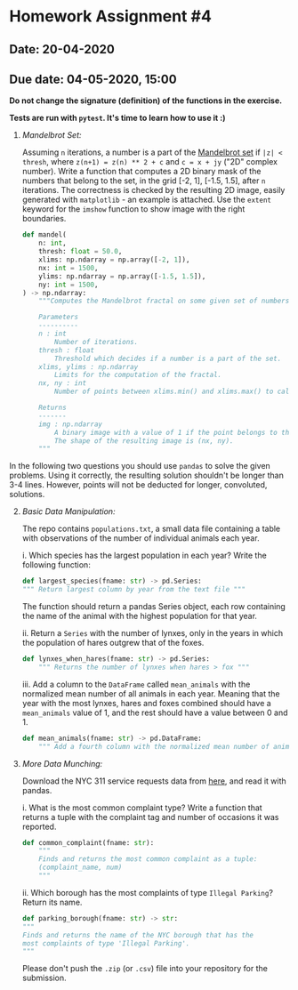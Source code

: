 # Homework Assignment #4

## Date: 20-04-2020
## Due date: 04-05-2020, 15:00

**Do not change the signature (definition) of the functions in the exercise.**

**Tests are run with `pytest`. It's time to learn how to use it :)**

1. _Mandelbrot Set:_

    Assuming `n` iterations, a number is a part of the [Mandelbrot set](https://www.youtube.com/watch?v=FFftmWSzgmk) if `|z| < thresh`,
    where `z(n+1) = z(n) ** 2 + c` and `c = x + jy` ("2D" complex number).
    Write a function that computes a 2D binary mask of the numbers that belong to the set, in the
    grid [-2, 1], [-1.5, 1.5], after `n` iterations.
    The correctness is checked by the resulting 2D image, easily generated with `matplotlib` - an example is attached.
    Use the `extent` keyword for the `imshow` function to show image with the right boundaries.

    ```python
    def mandel(
        n: int,
        thresh: float = 50.0,
        xlims: np.ndarray = np.array([-2, 1]),
        nx: int = 1500,
        ylims: np.ndarray = np.array([-1.5, 1.5]),
        ny: int = 1500,
    ) -> np.ndarray:
        """Computes the Mandelbrot fractal on some given set of numbers.

        Parameters
        ----------
        n : int
            Number of iterations.
        thresh : float
            Threshold which decides if a number is a part of the set.
        xlims, ylims : np.ndarray
            Limits for the computation of the fractal.
        nx, ny : int
            Number of points between xlims.min() and xlims.max() to calculate the set on.

        Returns
        -------
        img : np.ndarray
            A binary image with a value of 1 if the point belongs to the set.
            The shape of the resulting image is (nx, ny).
        """
    ```

In the following two questions you should use `pandas` to solve the given
problems. Using it correctly, the resulting solution shouldn't be longer
than 3-4 lines. However, points will not be deducted for longer, convoluted,
solutions.

2. _Basic Data Manipulation:_

    The repo contains `populations.txt`, a small data file containing a table with observations
    of the number of individual animals each year.

    i. Which species has the largest population in each year? Write the following function:

    ```python
    def largest_species(fname: str) -> pd.Series:
    """ Return largest column by year from the text file """
    ```

    The function should return a pandas Series object, each row containing the name
    of the animal with the highest population for that year.

    ii. Return a `Series` with the number of lynxes, only in the years in which
    the population of hares outgrew that of the foxes.

    ```python
    def lynxes_when_hares(fname: str) -> pd.Series:
        """ Returns the number of lynxes when hares > fox """
    ```

    iii. Add a column to the `DataFrame` called `mean_animals` with the normalized mean number
    of all animals in each year. Meaning that the year with the most lynxes, hares and foxes
    combined should have a `mean_animals` value of 1, and the rest should have a value between 0 and 1.

    ```python
    def mean_animals(fname: str) -> pd.DataFrame:
        """ Add a fourth column with the normalized mean number of animals in each year """
    ```

3. _More Data Munching:_

    Download the NYC 311 service requests data from [here](https://osf.io/3a6qs), and read it with pandas.

    i. What is the most common complaint type? Write a function that returns a tuple
    with the complaint tag and number of occasions it was reported.

    ```python
    def common_complaint(fname: str):
        """
        Finds and returns the most common complaint as a tuple:
        (complaint_name, num)
        """
    ```

    ii. Which borough has the most complaints of type `Illegal Parking`?
    Return its name.

    ```python
    def parking_borough(fname: str) -> str:
    """
    Finds and returns the name of the NYC borough that has the
    most complaints of type 'Illegal Parking'.
    """
    ```

    Please don't push the `.zip` (or `.csv`) file into your repository for the submission.
